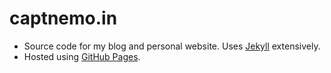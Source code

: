 # captnemo.in

- Source code for my blog and personal website. Uses [Jekyll][jekyll] extensively.
- Hosted using [GitHub Pages][ghpages].

[jekyll]: http://jekyllrb.com/
[lanyon]: http://lanyon.getpoole.com/
[ghpages]: https://pages.github.com/
